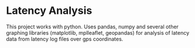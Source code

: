 # Latency Analysis

This project works with python. Uses pandas, numpy and several other graphing libraries (matplotlib, mplleaflet, geopandas) for analysis of latency data from latency log files over gps coordinates.

